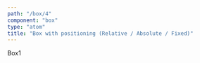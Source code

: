 ```yaml
---
path: "/box/4"
component: "box"
type: "atom"
title: "Box with positioning (Relative / Absolute / Fixed)"
---
```


<Box border="1px solid" height="200px" width="200px">
  <Box.relative left="20px" top="40px" border="1px solid red" width="50px" height="50px">
    Box1
  </Box.relative>
</Box>
